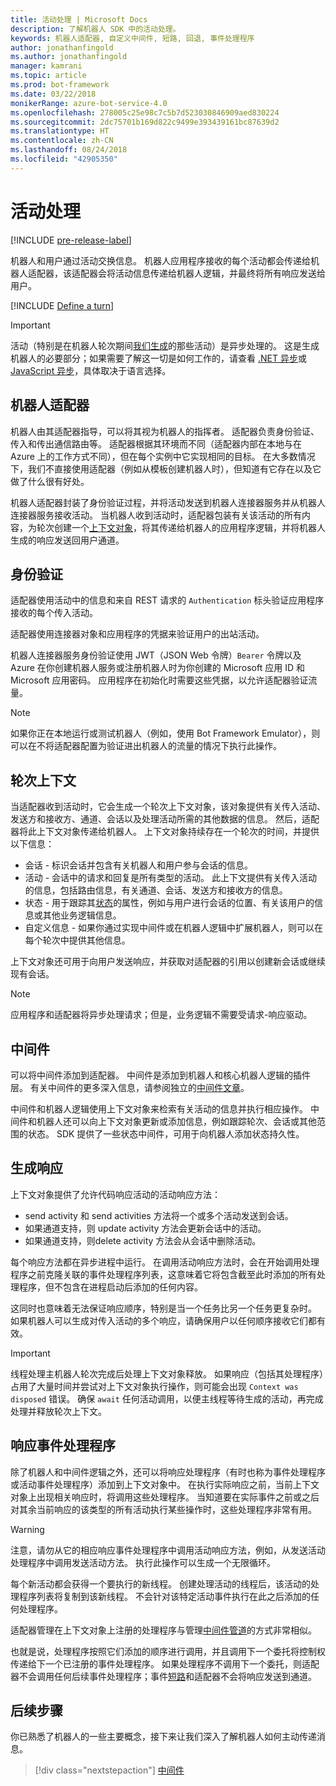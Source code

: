 ```yaml
---
title: 活动处理 | Microsoft Docs
description: 了解机器人 SDK 中的活动处理。
keywords: 机器人适配器, 自定义中间件, 短路, 回退, 事件处理程序
author: jonathanfingold
ms.author: jonathanfingold
manager: kamrani
ms.topic: article
ms.prod: bot-framework
ms.date: 03/22/2018
monikerRange: azure-bot-service-4.0
ms.openlocfilehash: 278005c25e98c7c5b7d523030846909aed830224
ms.sourcegitcommit: 2dc75701b169d822c9499e393439161bc87639d2
ms.translationtype: HT
ms.contentlocale: zh-CN
ms.lasthandoff: 08/24/2018
ms.locfileid: "42905350"
---
```

# <a name="activity-processing"></a>活动处理

[!INCLUDE [pre-release-label](../includes/pre-release-label.md)]

机器人和用户通过活动交换信息。 机器人应用程序接收的每个活动都会传递给机器人适配器，该适配器会将活动信息传递给机器人逻辑，并最终将所有响应发送给用户。

[!INCLUDE [Define a turn](~/includes/snippet-definition-turn.md)]

> [!IMPORTANT]
> 活动（特别是在机器人轮次期间[我们生成](#generating-responses)的那些活动）是异步处理的。 这是生成机器人的必要部分；如果需要了解这一切是如何工作的，请查看 [.NET 异步](https://docs.microsoft.com/en-us/dotnet/csharp/async)或 [JavaScript 异步](https://developer.mozilla.org/en-US/docs/Web/JavaScript/Reference/Statements/async_function)，具体取决于语言选择。

## <a name="the-bot-adapter"></a>机器人适配器

机器人由其适配器指导，可以将其视为机器人的指挥者。 适配器负责身份验证、传入和传出通信路由等。 适配器根据其环境而不同（适配器内部在本地与在 Azure 上的工作方式不同），但在每个实例中它实现相同的目标。 在大多数情况下，我们不直接使用适配器（例如从模板创建机器人时），但知道有它存在以及它做了什么很有好处。

机器人适配器封装了身份验证过程，并将活动发送到机器人连接器服务并从机器人连接器服务接收活动。 当机器人收到活动时，适配器包装有关该活动的所有内容，为轮次创建一个[上下文对象](#turn-context)，将其传递给机器人的应用程序逻辑，并将机器人生成的响应发送回用户通道。

## <a name="authentication"></a>身份验证

适配器使用活动中的信息和来自 REST 请求的 `Authentication` 标头验证应用程序接收的每个传入活动。

适配器使用连接器对象和应用程序的凭据来验证用户的出站活动。

机器人连接器服务身份验证使用 JWT（JSON Web 令牌）`Bearer` 令牌以及 Azure 在你创建机器人服务或注册机器人时为你创建的 Microsoft 应用 ID 和 Microsoft 应用密码。 应用程序在初始化时需要这些凭据，以允许适配器验证流量。

> [!NOTE]
> 如果你正在本地运行或测试机器人（例如，使用 Bot Framework Emulator），则可以在不将适配器配置为验证进出机器人的流量的情况下执行此操作。

## <a name="turn-context"></a>轮次上下文

当适配器收到活动时，它会生成一个轮次上下文对象，该对象提供有关传入活动、发送方和接收方、通道、会话以及处理活动所需的其他数据的信息。 然后，适配器将此上下文对象传递给机器人。 上下文对象持续存在一个轮次的时间，并提供以下信息：

* 会话 - 标识会话并包含有关机器人和用户参与会话的信息。
* 活动 - 会话中的请求和回复是所有类型的活动。 此上下文提供有关传入活动的信息，包括路由信息，有关通道、会话、发送方和接收方的信息。
* 状态 - 用于跟踪其[状态](~/v4sdk/bot-builder-storage-concept.md)的属性，例如与用户进行会话的位置、有关该用户的信息或其他业务逻辑信息。
* 自定义信息 - 如果你通过实现中间件或在机器人逻辑中扩展机器人，则可以在每个轮次中提供其他信息。

上下文对象还可用于向用户发送响应，并获取对适配器的引用以创建新会话或继续现有会话。

> [!NOTE]
> 应用程序和适配器将异步处理请求；但是，业务逻辑不需要受请求-响应驱动。

## <a name="middleware"></a>中间件

可以将中间件添加到适配器。 中间件是添加到机器人和核心机器人逻辑的插件层。 有关中间件的更多深入信息，请参阅独立的[中间件文章](~/v4sdk/bot-builder-concept-middleware.md)。

中间件和机器人逻辑使用上下文对象来检索有关活动的信息并执行相应操作。 中间件和机器人还可以向上下文对象更新或添加信息，例如跟踪轮次、会话或其他范围的状态。 SDK 提供了一些状态中间件，可用于向机器人添加状态持久性。

## <a name="generating-responses"></a>生成响应

上下文对象提供了允许代码响应活动的活动响应方法：

* send activity 和 send activities 方法将一个或多个活动发送到会话。
* 如果通道支持，则 update activity 方法会更新会话中的活动。
* 如果通道支持，则delete activity 方法会从会话中删除活动。

每个响应方法都在异步进程中运行。 在调用活动响应方法时，会在开始调用处理程序之前克隆关联的事件处理程序列表，这意味着它将包含截至此时添加的所有处理程序，但不包含在进程启动后添加的任何内容。

这同时也意味着无法保证响应顺序，特别是当一个任务比另一个任务更复杂时。 如果机器人可以生成对传入活动的多个响应，请确保用户以任何顺序接收它们都有效。

> [!IMPORTANT]
> 线程处理主机器人轮次完成后处理上下文对象释放。 如果响应（包括其处理程序）占用了大量时间并尝试对上下文对象执行操作，则可能会出现 `Context was disposed` 错误。 确保 `await` 任何活动调用，以便主线程等待生成的活动，再完成处理并释放轮次上下文。

## <a name="response-event-handlers"></a>响应事件处理程序

除了机器人和中间件逻辑之外，还可以将响应处理程序（有时也称为事件处理程序或活动事件处理程序）添加到上下文对象中。 在执行实际响应之前，当前上下文对象上出现相关响应时，将调用这些处理程序。 当知道要在实际事件之前或之后对其余当前响应的该类型的所有活动执行某些操作时，这些处理程序非常有用。

> [!WARNING]
> 注意，请勿从它的相应响应事件处理程序中调用活动响应方法，例如，从发送活动处理程序中调用发送活动方法。 执行此操作可以生成一个无限循环。

每个新活动都会获得一个要执行的新线程。 创建处理活动的线程后，该活动的处理程序列表将复制到该新线程。 不会针对该特定活动事件执行在此之后添加的任何处理程序。

适配器管理在上下文对象上注册的处理程序与管理[中间件管道](~/v4sdk/bot-builder-concept-middleware.md#the-bot-middleware-pipeline)的方式非常相似。

也就是说，处理程序按照它们添加的顺序进行调用，并且调用下一个委托将控制权传递给下一个已注册的事件处理程序。 如果处理程序不调用下一个委托，则适配器不会调用任何后续事件处理程序；事件[短路](~/v4sdk/bot-builder-concept-middleware.md#short-circuiting)和适配器不会将响应发送到通道。

## <a name="next-steps"></a>后续步骤

你已熟悉了机器人的一些主要概念，接下来让我们深入了解机器人如何主动传递消息。

> [!div class="nextstepaction"]
> [中间件](~/v4sdk/bot-builder-concept-middleware.md)
